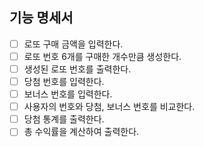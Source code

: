 ## 기능 명세서

- [ ] 로또 구매 금액을 입력한다.
- [ ] 로또 번호 6개를 구매한 개수만큼 생성한다.
- [ ] 생성된 로또 번호를 출력한다.
- [ ] 당첨 번호를 입력한다.
- [ ] 보너스 번호를 입력한다.
- [ ] 사용자의 번호와 당첨, 보너스 번호를 비교한다.
- [ ] 당첨 통계를 출력한다.
- [ ] 총 수익률을 계산하여 출력한다.